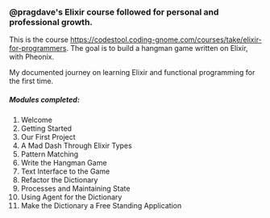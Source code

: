 ### @pragdave's Elixir course followed for personal and professional growth.

This is the course https://codestool.coding-gnome.com/courses/take/elixir-for-programmers. The goal is to build a hangman game written on Elixir, with Pheonix.

My documented journey on learning Elixir and functional programming for the first time.

##### Modules completed:

1. Welcome
2. Getting Started
3. Our First Project
4. A Mad Dash Through Elixir Types
5. Pattern Matching
6. Write the Hangman Game
7. Text Interface to the Game
8. Refactor the Dictionary
9. Processes and Maintaining State
10. Using Agent for the Dictionary
11. Make the Dictionary a Free Standing Application